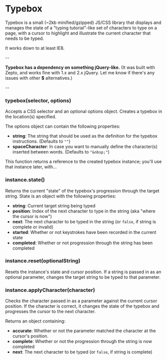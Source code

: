 # Typebox

Typebox is a small (~2kb minified/gzipped) JS/CSS library that displays and manages the state of a "typing tutorial"-like set of characters to type on a page, with a cursor to highlight and illustrate the current character that needs to be typed.

It works down to at least IE8.

--

**Typebox has a dependency on something jQuery-like.** (It was built with Zepto, and works fine with 1.x and 2.x jQuery. Let me know if there's any issues with other **$** alternatives.)

--

### **typebox(selector, options)**

Accepts a CSS selector and an optional options object. Creates a typebox in the location(s) specified. 

The options object can contain the following properties:

* **string**: The string that should be used as the definition for the typebox instructions. (Defaults to `""`)
* **spaceCharacter**: In case you want to manually define the character(s) inserted between words. (Defaults to `"&nbsp;"`)

This function returns a reference to the created typebox instance; you'll use that instance later, with...

### **instance.state()**

Returns the current "state" of the typebox's progression through the target string. State is an object with the following properties:

* **string**: Current target string being typed
* **position**: Index of the next character to type in the string (aka "where the cursor is now")
* **next**: The next character to be typed in the string (or `false`, if string is complete or invalid)
* **started**: Whether or not keystrokes have been recorded in the current state
* **completed**: Whether or not progression through the string has been completed

### **instance.reset(optionalString)**

Resets the instance's state and cursor position. If a string is passed in as an optional parameter, changes the target string to be typed to that parameter.

### **instance.applyCharacter(character)**

Checks the character passed in as a parameter against the current cursor position. If the character is correct, it changes the state of the typebox and progresses the cursor to the next character. 

Returns an object containing:

* **accurate**: Whether or not the parameter matched the character at the cursor's position.
* **complete**: Whether or not the progression through the string is now completed
* **next**: The next character to be typed (or `false`, if string is complete)